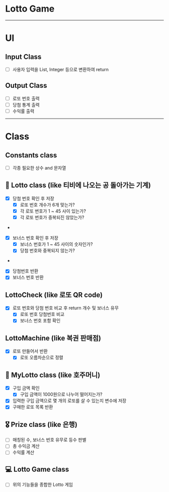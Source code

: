 # Lotto Game

---


# UI

## Input Class
- [ ] 사용자 입력을 List, Integer 등으로 변환하여 return

## Output Class
- [ ] 로또 번호 출력
- [ ] 당첨 통계 출력
- [ ] 수익률 출력

---
# Class

## Constants class
- [ ] 각종 필요한 상수 and 문자열

## 💸 Lotto class (like 티비에 나오는 공 돌아가는 기계)
- [x] 당첨 번호 확인 후 저장
  - [x] 로또 번호 개수가 6개 맞는가?
  - [x] 각 로또 번호가 1 ~ 45 사이 있는가?
  - [x] 각 로또 번호가 중복되진 않았는가?
-
- [x] 보너스 번호 확인 후 저장
  - [x] 보너스 번호가 1 ~ 45 사이의 숫자인가?
  - [x] 당첨 번호와 중복되지 않는가?
- 
- [x] 당첨번호 반환
- [x] 보너스 번호 반환

## LottoCheck (like 로또 QR code)
- [x] 로또 번호와 당첨 번호 비교 후 return 개수 및 보너스 유무
  - [x] 로또 번호 당첨번호 비교
  - [x] 보너스 번호 포함 확인

## LottoMachine (like 복권 판매점)
- [x] 로또 만들어서 반환
  - [x] 로또 오름차순으로 정렬

## 🤑 MyLotto class (like 호주머니)
- [x] 구입 금액 확인
  - [x] 구입 금액이 1000원으로 나누어 떨어지는가?
- [x] 입력한 구입 금액으로 몇 개의 로또를 살 수 있는지 변수에 저장
- [x] 구매한 로또 목록 반환

## 🎖 Prize class (like 은행)
- [ ] 매칭된 수, 보너스 번호 유무로 등수 판별
- [ ] 총 수익금 계산
- [ ] 수익률 계산

## 💻 Lotto Game class
- [ ] 위의 기능들을 종합한 Lotto 게임